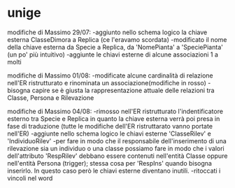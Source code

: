 # unige

modifiche di Massimo 29/07:
-aggiunto nello schema logico la chiave esterna ClasseDimora a Replica (ce l'eravamo scordata)
-modificato il nome della chiave esterna da Specie a Replica, da 'NomePianta' a 'SpeciePianta' (un po' più intuitivo)
-aggiunte le chiavi esterne di alcune associazioni 1 a molti

modifiche di Massimo 01/08:
-modificate alcune cardinalità di relazione nell'ER ristrutturato e rinominata un associazione(modifiche in rosso)
-bisogna capire se è giusta la rappresentazione attuale delle relazioni tra Classe, Persona e Rilevazione 


modifiche di Massimo 04/08:
-rimosso nell'ER ristrutturato l'indentificatore esterno tra Specie e Replica in quanto la chiave esterna verrà poi presa in fase di traduzione (tutte le modifiche dell'ER ristruttarato vanno portate nell'ER)
-aggiunte nello schema logico le chiavi esterne 'ClasseRilev' e 'IndividuoRilev'
-per fare in modo che il responsabile dell'inserimento di una rilevazione sia un individuo o una classe possiamo fare in modo che i valori dell'attributo 'RespRilev' debbano essere contenuti nell'entità Classe oppure nell'entità Persona (trigger); stessa cosa per 'RespIns' quando bisogna inserirlo. In questo caso però le chiavi esterne diventano inutili.
-ritoccati i vincoli nel word
